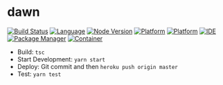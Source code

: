 # dawn

[![Build Status](https://travis-ci.org/heiseish/dawn.svg?branch=master)](https://travis-ci.org/heiseish/dawn)
[![Language](https://img.shields.io/static/v1.svg?label=Language&message=Typescript&color=informational&logo=Javascript)]([https://travis-ci.com/username/projectname](https://github.com/heiseish/MessagingRestServer))
[![Node Version](https://img.shields.io/static/v1.svg?label=Node&message=10.9.0&color=success)]([https://travis-ci.com/username/projectname](https://github.com/heiseish/MessagingRestServer))
[![Platform](https://img.shields.io/static/v1.svg?label=Platform&message=Messenger&color=9cf&logo=Messenger)]([https://travis-ci.com/username/projectname](https://github.com/heiseish/MessagingRestServer))
[![Platform](https://img.shields.io/static/v1.svg?label=Platform&message=Telegram&color=9cf&logo=telegram)]([https://travis-ci.com/username/projectname](https://github.com/heiseish/MessagingRestServer))
[![IDE](https://img.shields.io/static/v1.svg?label=IDE&message=VSCode&color=blueviolet&logo=Visual-Studio-Code)]([https://travis-ci.com/username/projectname](https://github.com/heiseish/MessagingRestServer))
[![Package Manager](https://img.shields.io/static/v1.svg?label=Package%20Manager&message=Yarn&color=blue&logo=Yarn)]([https://travis-ci.com/username/projectname](https://github.com/heiseish/MessagingRestServer))
[![Container](https://img.shields.io/static/v1.svg?label=Container&message=Docker%20Image&color=blue&logo=Docker)]([https://travis-ci.com/username/projectname](https://github.com/heiseish/MessagingRestServer))


- Build: `tsc`
- Start Development: `yarn start`
- Deploy: Git commit and then `heroku push origin master`
- Test: `yarn test`